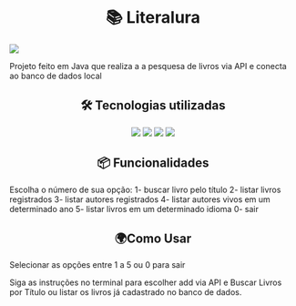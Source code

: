 <h1 align="center">📚 Literalura</h1>
<img loading="lazy" src="http://img.shields.io/static/v1?label=STATUS&message=%20DESENVOLVIDO&color=GREEN&style=for-the-badge"/>
<p>Projeto feito em Java que realiza a a pesquesa de livros via API e conecta ao banco de dados local</p>

<h2 align="center">🛠️ Tecnologias utilizadas</h2>
<p align="center">
<img src="https://img.shields.io/badge/java%20-%20vermelho"/>
<img src="https://img.shields.io/badge/API-Gutendex-API"/>
<img src="https://img.shields.io/badge/Framework-Spring%20Boot-verde"/>
<img src="https://img.shields.io/badge/SpringData-JPA-rosa"/>
</p>

<h2 align="center">📦 Funcionalidades</h2>
Escolha o número de sua opção:
1- buscar livro pelo título
2- listar livros registrados
3- listar autores registrados
4- listar autores vivos em um determinado ano
5- listar livros em um determinado idioma
0- sair

<h2 align="center">🌍Como Usar</h2>

<p>Selecionar as opções entre 1 a 5 ou 0 para sair</p> 
<p>Siga as instruções no terminal para escolher add via API e Buscar Livros por Título ou listar os livros já cadastrado no banco de dados.</p>
<p></p>
